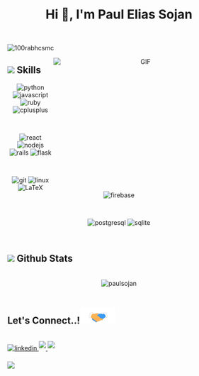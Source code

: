 <h1 align="center">Hi 👋, I'm Paul Elias Sojan</a></h1>

<br/>

<p align="left"> <img src="https://komarev.com/ghpvc/?username=paulsojan&label=Profile%20views&color=0e75b6&style=flat" alt="100rabhcsmc" /> </p>

<a target="_blank" align="center">
  <img align="right" top="500" height="300" width="400" alt="GIF" src="https://media.giphy.com/media/SWoSkN6DxTszqIKEqv/giphy.gif">
</a>

## <img src="https://media2.giphy.com/media/QssGEmpkyEOhBCb7e1/giphy.gif?cid=ecf05e47a0n3gi1bfqntqmob8g9aid1oyj2wr3ds3mg700bl&rid=giphy.gif" width ="25"> <b>Skills</b>

<p align="center">
<a><img src="https://img.shields.io/badge/python-DAA520.svg?style=for-the-badge&logo=python&logoColor=black" alt="python"></a>
<a><img src="https://img.shields.io/badge/JavaScript%20-%23F7DF1E.svg?style=for-the-badge&logo=javascript&logoColor=black" alt="javascript"></a>
<a><img src="https://img.shields.io/badge/ruby-D51F06.svg?style=for-the-badge&logo=ruby&logoColor=black" alt="ruby"></a>
<a><img src="https://img.shields.io/badge/C++%20-%2300599C.svg?style=for-the-badge&logo=c%2B%2B&logoColor=white" alt="cplusplus"></a>   
</p> <br>

<p align="center">
<a><img src="https://img.shields.io/badge/react-61DAFB.svg?style=for-the-badge&logo=react&logoColor=black" alt="react"></a>
<a><img src="https://img.shields.io/badge/nodejs-68A063.svg?style=for-the-badge&logo=node.js&logoColor=black" alt="nodejs"></a>
<a><img src="https://img.shields.io/badge/rails-D51F06.svg?style=for-the-badge&logo=ruby-on-rails&logoColor=black" alt="rails"></a>
<a><img src="https://img.shields.io/badge/flask-000000.svg?style=for-the-badge&logo=flask&logoColor=white" alt="flask"></a>
</p> <br>

<p align="center">
<a><img src="https://img.shields.io/badge/git-F05032.svg?style=for-the-badge&logo=git&logoColor=white" alt="git"></a>
<a><img src="https://img.shields.io/badge/Linux-FCC624?style=for-the-badge&logo=linux&logoColor=black" alt="linux"></a>
<a><img src="https://img.shields.io/badge/LaTeX-008080.svg?style=for-the-badge&logo=latex&logoColor=white" alt="LaTeX"></a>
<a><img src="https://img.shields.io/badge/Firebase-039BE5?style=for-the-badge&logo=Firebase&logoColor=white" alt="firebase"></a>

</p> <br>

<p align="center">
<a><img src="https://img.shields.io/badge/postgresql-336791.svg?style=for-the-badge&logo=postgresql&logoColor=black" alt="postgresql"></a>
<a><img src="https://img.shields.io/badge/sqlite-%2307405e.svg?style=for-the-badge&logo=sqlite&logoColor=white" alt="sqlite"></a>
</p>
<br>


## <img src="https://media.giphy.com/media/iY8CRBdQXODJSCERIr/giphy.gif" width="35"><b> Github Stats </b>
<br>

<div align="center">
<img src="https://github-readme-stats.vercel.app/api/top-langs?username=paulsojan&show_icons=true&locale=en&layout=compact&line_height=20&title_color=7A7ADB&icon_color=2234AE&text_color=D3D3D3&bg_color=0,000000,130F40" width="375"  alt="paulsojan"/>
</div>
<br>

## <b> Let's Connect..!</b><img src="https://github.com/0xAbdulKhalid/0xAbdulKhalid/raw/main/assets/mdImages/handshake.gif" width ="80">
<br>
<div align='left'>
<a href="https://www.linkedin.com/in/paul-elias-sojan" target="_blank">
<img src="https://img.shields.io/badge/linkedin-%230077B5.svg?style=for-the-badge&logo=linkedin&logoColor=white" alt=linkedin style="margin-bottom: 5px;"/>
</a>

<a href="mailto:paul.eliassojan@gmail.com" target="_blank">
<img src="https://img.shields.io/badge/Gmail-D14836?style=for-the-badge&logo=gmail&logoColor=white" t=mail style="margin-bottom: 5px;" />
</a>
	
<a href="https://gitlab.com/paul.eliassojan" target="_blank">
<img src="https://img.shields.io/badge/gitlab-%23181717.svg?style=for-the-badge&logo=gitlab&logoColor=white" t=mail style="margin-bottom: 5px;" />
</a>

</div>
<br>

<img src="https://user-images.githubusercontent.com/73097560/115834477-dbab4500-a447-11eb-908a-139a6edaec5c.gif">
<br>
</p> 
